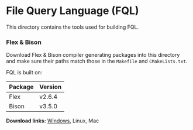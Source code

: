 # File Query Language (FQL)

This directory contains the tools used for building FQL.

### Flex & Bison

Download Flex & Bison compiler generating packages into this directory  
and make sure their paths match those in the `Makefile` and `CMakeLists.txt`.

FQL is built on:

| Package          | Version   |
| ---------------- | --------- |
| Flex             | v2.6.4    |
| Bison            | v3.5.0    |

**Download links:** [Windows](https://github.com/lexxmark/winflexbison/releases), Linux, Mac
